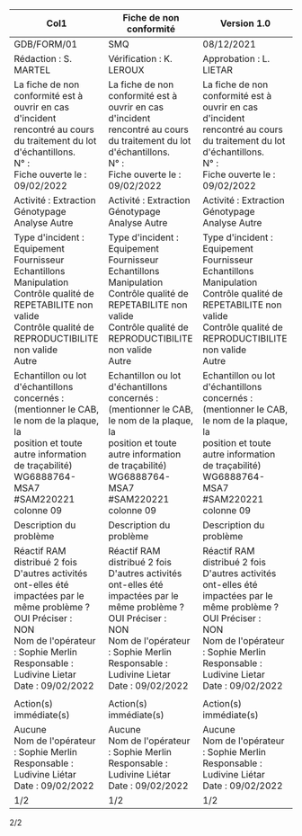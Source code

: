 |Col1|Fiche de non conformité|Version 1.0|
|---|---|---|
|GDB/FORM/01|SMQ|08/12/2021|
|Rédaction : S. MARTEL|Vérification : K. LEROUX|Approbation : L. LIETAR|
|La fiche de non conformité est à ouvrir en cas d'incident rencontré au cours du traitement du lot d'échantillons.<br>N° :<br>Fiche ouverte le : 09/02/2022|La fiche de non conformité est à ouvrir en cas d'incident rencontré au cours du traitement du lot d'échantillons.<br>N° :<br>Fiche ouverte le : 09/02/2022|La fiche de non conformité est à ouvrir en cas d'incident rencontré au cours du traitement du lot d'échantillons.<br>N° :<br>Fiche ouverte le : 09/02/2022|
|Activité : Extraction Génotypage Analyse Autre|Activité : Extraction Génotypage Analyse Autre|Activité : Extraction Génotypage Analyse Autre|
|Type d'incident : Equipement Fournisseur Echantillons Manipulation<br>Contrôle qualité de REPETABILITE non valide<br>Contrôle qualité de REPRODUCTIBILITE non valide<br>Autre|Type d'incident : Equipement Fournisseur Echantillons Manipulation<br>Contrôle qualité de REPETABILITE non valide<br>Contrôle qualité de REPRODUCTIBILITE non valide<br>Autre|Type d'incident : Equipement Fournisseur Echantillons Manipulation<br>Contrôle qualité de REPETABILITE non valide<br>Contrôle qualité de REPRODUCTIBILITE non valide<br>Autre|
|Echantillon ou lot d'échantillons concernés :<br>(mentionner le CAB, le nom de la plaque, la<br>position et toute autre information de traçabilité) WG6888764-MSA7 #SAM220221 colonne 09|Echantillon ou lot d'échantillons concernés :<br>(mentionner le CAB, le nom de la plaque, la<br>position et toute autre information de traçabilité) WG6888764-MSA7 #SAM220221 colonne 09|Echantillon ou lot d'échantillons concernés :<br>(mentionner le CAB, le nom de la plaque, la<br>position et toute autre information de traçabilité) WG6888764-MSA7 #SAM220221 colonne 09|
|Description du problème|Description du problème|Description du problème|
|Réactif RAM distribué 2 fois<br>D'autres activités ont-elles été impactées par le même problème ?<br>OUI Préciser :<br>NON<br>Nom de l'opérateur : Sophie Merlin<br>Responsable : Ludivine Lietar<br>Date : 09/02/2022|Réactif RAM distribué 2 fois<br>D'autres activités ont-elles été impactées par le même problème ?<br>OUI Préciser :<br>NON<br>Nom de l'opérateur : Sophie Merlin<br>Responsable : Ludivine Lietar<br>Date : 09/02/2022|Réactif RAM distribué 2 fois<br>D'autres activités ont-elles été impactées par le même problème ?<br>OUI Préciser :<br>NON<br>Nom de l'opérateur : Sophie Merlin<br>Responsable : Ludivine Lietar<br>Date : 09/02/2022|
||||
|Action(s) immédiate(s)|Action(s) immédiate(s)|Action(s) immédiate(s)|
|Aucune<br>Nom de l'opérateur : Sophie Merlin<br>Responsable : Ludivine Liétar<br>Date : 09/02/2022|Aucune<br>Nom de l'opérateur : Sophie Merlin<br>Responsable : Ludivine Liétar<br>Date : 09/02/2022|Aucune<br>Nom de l'opérateur : Sophie Merlin<br>Responsable : Ludivine Liétar<br>Date : 09/02/2022|
|1/2|1/2|1/2|

2/2

